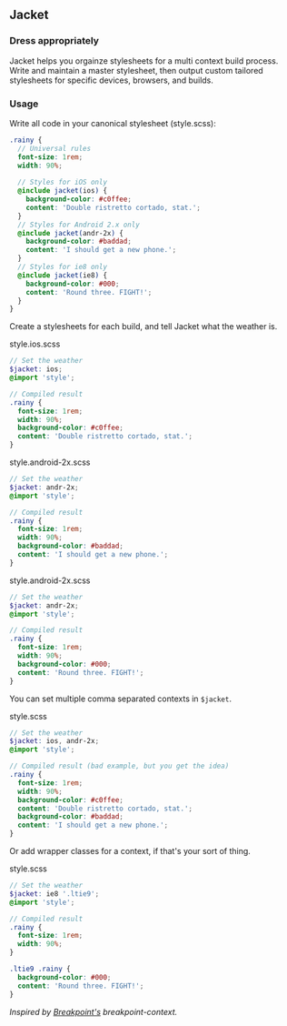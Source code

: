 ## Jacket
### Dress appropriately

Jacket helps you orgainze stylesheets for a multi context build process.
Write and maintain a master stylesheet, then output custom tailored
stylesheets for specific devices, browsers, and builds.

### Usage

Write all code in your canonical stylesheet (style.scss):

```scss
.rainy {
  // Universal rules
  font-size: 1rem;
  width: 90%;
  
  // Styles for iOS only
  @include jacket(ios) {
    background-color: #c0ffee;
    content: 'Double ristretto cortado, stat.';
  }
  // Styles for Android 2.x only
  @include jacket(andr-2x) {
    background-color: #baddad;
    content: 'I should get a new phone.';
  }
  // Styles for ie8 only
  @include jacket(ie8) {
    background-color: #000;
    content: 'Round three. FIGHT!';
  }
}
```

Create a stylesheets for each build, and tell Jacket what the weather is.

style.ios.scss

```scss
// Set the weather 
$jacket: ios;
@import 'style';

// Compiled result
.rainy {
  font-size: 1rem;
  width: 90%;
  background-color: #c0ffee;
  content: 'Double ristretto cortado, stat.';
}
```

style.android-2x.scss

```scss
// Set the weather 
$jacket: andr-2x;
@import 'style';

// Compiled result
.rainy {
  font-size: 1rem;
  width: 90%;
  background-color: #baddad;
  content: 'I should get a new phone.';
}
```

style.android-2x.scss

```scss
// Set the weather 
$jacket: andr-2x;
@import 'style';

// Compiled result
.rainy {
  font-size: 1rem;
  width: 90%;
  background-color: #000;
  content: 'Round three. FIGHT!';
}
```

You can set multiple comma separated contexts in `$jacket`.

style.scss

```scss
// Set the weather 
$jacket: ios, andr-2x;
@import 'style';

// Compiled result (bad example, but you get the idea)
.rainy {
  font-size: 1rem;
  width: 90%;
  background-color: #c0ffee;
  content: 'Double ristretto cortado, stat.';
  background-color: #baddad;
  content: 'I should get a new phone.';
}
```

Or add wrapper classes for a context, if that's your sort of thing.

style.scss

```scss
// Set the weather 
$jacket: ie8 '.ltie9';
@import 'style';

// Compiled result
.rainy {
  font-size: 1rem;
  width: 90%;
}

.ltie9 .rainy {
  background-color: #000;
  content: 'Round three. FIGHT!';
}
```

*Inspired by [Breakpoint's](https://github.com/Team-Sass/breakpoint) breakpoint-context.*